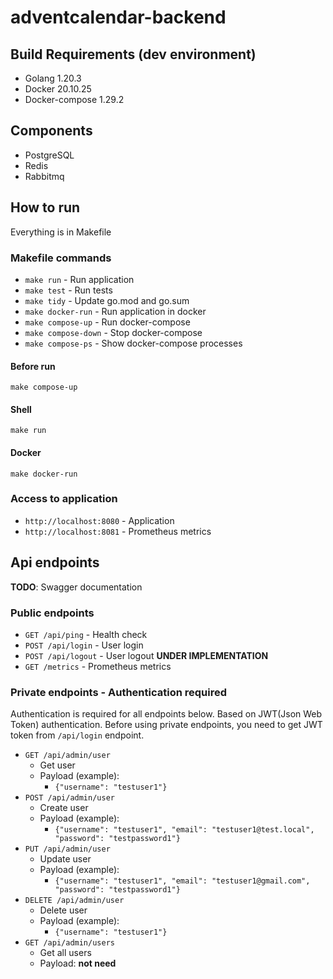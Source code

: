# adventcalendar-backend

## Build Requirements (dev environment)
- Golang 1.20.3
- Docker 20.10.25
- Docker-compose 1.29.2

## Components
- PostgreSQL
- Redis
- Rabbitmq

## How to run
Everything is in Makefile
### Makefile commands
- `make run` - Run application
- `make test` - Run tests
- `make tidy` - Update go.mod and go.sum
- `make docker-run` - Run application in docker
- `make compose-up` - Run docker-compose
- `make compose-down` - Stop docker-compose
- `make compose-ps` - Show docker-compose processes

#### Before run
```shell
make compose-up
```
#### Shell
```shell
make run
```
#### Docker
```shell
make docker-run
```
### Access to application
- `http://localhost:8080` - Application
- `http://localhost:8081` - Prometheus metrics
## Api endpoints
**TODO**: Swagger documentation
### Public endpoints
- `GET /api/ping` - Health check
- `POST /api/login` - User login
- `POST /api/logout` - User logout **UNDER IMPLEMENTATION**
- `GET /metrics` - Prometheus metrics
### Private endpoints - Authentication required
Authentication is required for all endpoints below.
Based on JWT(Json Web Token) authentication. Before using private endpoints, you need to get JWT token from `/api/login` endpoint.

- `GET /api/admin/user` 
  - Get user
  - Payload (example): 
    - `{"username": "testuser1"}`
- `POST /api/admin/user` 
  - Create user
  - Payload (example): 
    - `{"username": "testuser1", "email": "testuser1@test.local", "password": "testpassword1"}`
- `PUT /api/admin/user` 
  - Update user
  - Payload (example): 
    - `{"username": "testuser1", "email": "testuser1@gmail.com", "password": "testpassword1"}`
- `DELETE /api/admin/user`
  - Delete user
  - Payload (example): 
    - `{"username": "testuser1"}`
- `GET /api/admin/users` 
  - Get all users
  - Payload: **not need**
